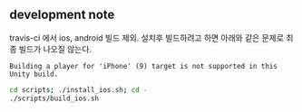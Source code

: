## development note

travis-ci 에서 ios, android 빌드 제외.
설치후 빌드하려고 하면 아래와 같은 문제로 최종 빌드가 나오질 않는다.

```
Building a player for 'iPhone' (9) target is not supported in this Unity build.
```

```bash
cd scripts; ./install_ios.sh; cd -
./scripts/build_ios.sh
```
